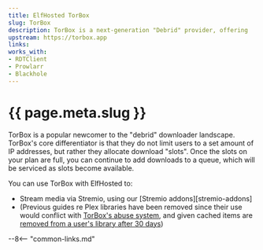 ```yaml
---
title: ElfHosted TorBox
slug: TorBox
description: TorBox is a next-generation "Debrid" provider, offering 
upstream: https://torbox.app
links:
works_with:
- RDTClient
- Prowlarr
- Blackhole
---
```


# {{ page.meta.slug }}

TorBox is a popular newcomer to the "debrid" downloader landscape. TorBox's core differentiator is that they do not limit users to a set amount of IP addresses, but rather they allocate download "slots". Once the slots on your plan are full, you can continue to add downloads to a queue, which will be serviced as slots become available.

You can use TorBox with ElfHosted to:

* Stream media via Stremio, using our [Stremio addons][stremio-addons]
* (Previous guides re Plex libraries have been removed since their use would conflict with [TorBox's abuse system](https://support.torbox.app/en/articles/10336778-the-torbox-abuse-system), and given cached items are [removed from a user's library after 30 days](https://intercom.help/torbox-support/en/articles/9923071-how-does-the-torbox-cache-work))

--8<-- "common-links.md"